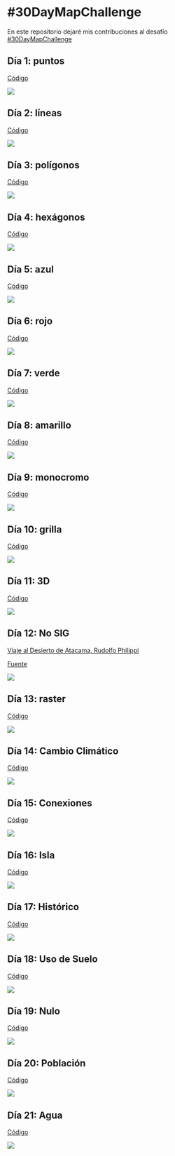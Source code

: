 
# #30DayMapChallenge

En este repositorio dejaré mis contribuciones al desafío [#30DayMapChallenge](https://github.com/tjukanovt/30DayMapChallenge)

## Día 1: puntos

[Código](https://github.com/sporella/30daymap/blob/master/1_points.R)

![](https://github.com/sporella/30daymap/blob/master/plots/1_accidentes.png)

## Día 2: líneas

[Código](https://github.com/sporella/30daymap/blob/master/2_lines.R)

![](https://github.com/sporella/30daymap/blob/master/plots/2_viajes7am.png)

## Día 3: polígonos

[Código](https://github.com/sporella/30daymap/blob/master/3_polygons.R)

![](https://github.com/sporella/30daymap/blob/master/plots/3_tsunami.png)

## Día 4: hexágonos

[Código](https://github.com/sporella/30daymap/blob/master/4_hexagons.R)

![](https://github.com/sporella/30daymap/blob/master/plots/4_temp_ene.png)

## Día 5: azul

[Código](https://github.com/sporella/30daymap/blob/master/5_blue.R)

![](https://github.com/sporella/30daymap/blob/master/plots/5_nubes.png)

## Día 6: rojo

[Código](https://github.com/sporella/30daymap/blob/master/6_red.R)

![](https://github.com/sporella/30daymap/blob/master/plots/6_vacas.png)

## Día 7: verde

[Código](https://github.com/sporella/30daymap/blob/master/7_green.R)

![](https://github.com/sporella/30daymap/blob/master/plots/7_areasverdes.png)

## Día 8: amarillo

[Código](https://github.com/sporella/30daymap/blob/master/8_yellow.R)

![](https://github.com/sporella/30daymap/blob/master/plots/8_desierto.png)

## Día 9: monocromo

[Código](https://github.com/sporella/30daymap/blob/master/9_monochrome.R)

![](https://github.com/sporella/30daymap/blob/master/plots/9_volcanes.png)

## Día 10: grilla

[Código](https://github.com/sporella/30daymap/blob/master/10_grid.R)

![](https://github.com/sporella/30daymap/blob/master/plots/10_paradas.png)

## Día 11: 3D

[Código](https://github.com/sporella/30daymap/blob/master/11_3d.R)

![](https://github.com/sporella/30daymap/blob/master/plots/11_torresdelpaine.png)

## Día 12: No SIG

[Viaje al Desierto de Atacama, Rudolfo Philippi](http://www.memoriachilena.gob.cl/602/w3-article-7825.html)

[Fuente ](http://www.bibliotecanacionaldigital.gob.cl/bnd/631/w3-article-350582.html)

![](https://github.com/sporella/30daymap/blob/master/plots/12_philippi.png)

## Día 13: raster

[Código](https://github.com/sporella/30daymap/blob/master/13_raster.R)

![](https://github.com/sporella/30daymap/blob/master/plots/13_humedadsuelo.png)

## Día 14: Cambio Climático

[Código](https://github.com/sporella/30daymap/blob/master/14_cambioclimatico.R)

![](https://github.com/sporella/30daymap/blob/master/plots/14_anomalias.png)

## Día 15: Conexiones

[Código](https://github.com/sporella/30daymap/blob/master/15_connections.R)

![](https://github.com/sporella/30daymap/blob/master/plots/15_vuelos.png)

## Día 16: Isla

[Código](https://github.com/sporella/30daymap/blob/master/16_island.R)

![](https://github.com/sporella/30daymap/blob/master/plots/16_rapanui.png)

## Día 17: Histórico

[Código](https://github.com/sporella/30daymap/blob/master/17_historical.R)

![](https://github.com/sporella/30daymap/blob/master/plots/17_sudamerica1830.png)

## Día 18: Uso de Suelo

[Código](https://github.com/sporella/30daymap/blob/master/18_landuse.R)

![](https://github.com/sporella/30daymap/blob/master/plots/18_prcsantiago.png)

## Día 19: Nulo

[Código](https://github.com/sporella/30daymap/blob/master/19_null.R)

![](https://github.com/sporella/30daymap/blob/master/plots/19_sininternet.png)

## Día 20: Población

[Código](https://github.com/sporella/30daymap/blob/master/20_population.R)

![](https://github.com/sporella/30daymap/blob/master/plots/20_expectativas.png)

## Día 21: Agua

[Código](https://github.com/sporella/30daymap/blob/master/21_water.R)

![](https://github.com/sporella/30daymap/blob/master/plots/21_20lagos.png)